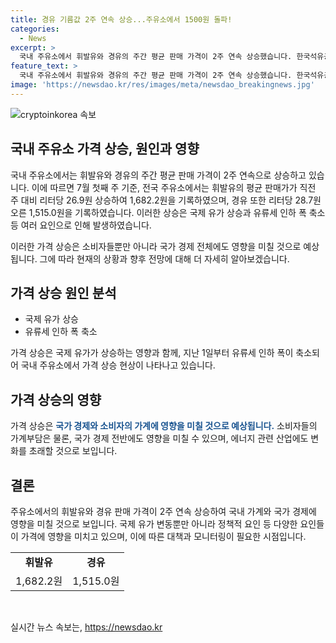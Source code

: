 ```yaml
---
title: 경유 기름값 2주 연속 상승...주유소에서 1500원 돌파!
categories:
  - News
excerpt: >
  국내 주유소에서 휘발유와 경유의 주간 평균 판매 가격이 2주 연속 상승했습니다. 한국석유공사에 따르면, 휘발유는 전국 평균 1,682.2원으로 전 주 대비 26.9원, 경유는 1,515.0원으로 28.7원 올랐습니다. 국제 유가 상승과 유류세 인하 폭 축소로 인한 것으로 보입니다.
feature_text: >
  국내 주유소에서 휘발유와 경유의 주간 평균 판매 가격이 2주 연속 상승했습니다. 한국석유공사에 따르면, 휘발유는 전국 평균 1,682.2원으로 전 주 대비 26.9원, 경유는 1,515.0원으로 28.7원 올랐습니다. 국제 유가 상승과 유류세 인하 폭 축소로 인한 것으로 보입니다.
image: 'https://newsdao.kr/res/images/meta/newsdao_breakingnews.jpg'
---
```


<p><img src="https://newsdao.kr/res/images/meta/newsdao_breakingnews.jpg" alt="cryptoinkorea 속보" /></p>

<h2 data-ke-size="size26">국내 주유소 가격 상승, 원인과 영향</h2>

<p>국내 주유소에서는 휘발유와 경유의 주간 평균 판매 가격이 2주 연속으로 상승하고 있습니다. 이에 따르면 7월 첫째 주 기준, 전국 주유소에서는 휘발유의 평균 판매가가 직전 주 대비 리터당 26.9원 상승하여 1,682.2원을 기록하였으며, 경유 또한 리터당 28.7원 오른 1,515.0원을 기록하였습니다. 이러한 상승은 국제 유가 상승과 유류세 인하 폭 축소 등 여러 요인으로 인해 발생하였습니다.</p>

<p data-ke-size="size16">이러한 가격 상승은 소비자들뿐만 아니라 국가 경제 전체에도 영향을 미칠 것으로 예상됩니다. 그에 따라 현재의 상황과 향후 전망에 대해 더 자세히 알아보겠습니다.</p>

<h2 data-ke-size="size26">가격 상승 원인 분석</h2>

<ul>
  <li>국제 유가 상승</li>
  <li>유류세 인하 폭 축소</li>
</ul>

<p>가격 상승은 국제 유가가 상승하는 영향과 함께, 지난 1일부터 유류세 인하 폭이 축소되어 국내 주유소에서 가격 상승 현상이 나타나고 있습니다.</p>

<h2 data-ke-size="size26">가격 상승의 영향</h2>

<p>가격 상승은 <b><span style="color: #1a5490;">국가 경제와 소비자의 가계에 영향을 미칠 것으로 예상됩니다.</span></b> 소비자들의 가계부담은 물론, 국가 경제 전반에도 영향을 미칠 수 있으며, 에너지 관련 산업에도 변화를 초래할 것으로 보입니다.</p>

<h2 data-ke-size="size26">결론</h2>

<p>주유소에서의 휘발유와 경유 판매 가격이 2주 연속 상승하여 국내 가계와 국가 경제에 영향을 미칠 것으로 보입니다. 국제 유가 변동뿐만 아니라 정책적 요인 등 다양한 요인들이 가격에 영향을 미치고 있으며, 이에 따른 대책과 모니터링이 필요한 시점입니다.</p>

<table>
  <tr>
    <td style="text-align: center; height: 17px;"><b>휘발유</b></td>
    <td style="text-align: center; height: 17px;"><b>경유</b></td>
  </tr>
  <tr>
    <td style="text-align: center; height: 17px;">1,682.2원</td>
    <td style="text-align: center; height: 17px;">1,515.0원</td>
  </tr>
</table>

<p data-ke-size="size16">&nbsp;</p>
실시간 뉴스 속보는, <a href="https://newsdao.kr" rel="dofollow">https://newsdao.kr</a>


